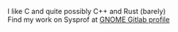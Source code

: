 I like C and quite possibly C++ and Rust (barely)
<br/>
Find my work on Sysprof at 
[GNOME Gitlab profile](https://gitlab.gnome.org/varunrmallya)
<!---
varun-r-mallya/varun-r-mallya is a ✨ special ✨ repository because its `README.md` (this file) appears on your GitHub profile.
You can click the Preview link to take a look at your changes.
--->
